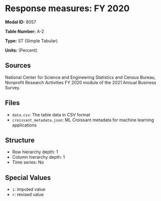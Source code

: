 # Response measures: FY 2020

**Modal ID:** 8057

**Table Number:** A-2

**Type:** ST (Simple Tabular)

**Units:** (Percent)

## Sources

National Center for Science and Engineering Statistics and Census Bureau, Nonprofit Research Activities FY 2020 module of the 2021 Annual Business Survey.

## Files

- `data.csv`: The table data in CSV format
- `croissant_metadata.json`: ML Croissant metadata for machine learning applications

## Structure

- Row hierarchy depth: 1
- Column hierarchy depth: 1
- Time series: No

## Special Values

- `i`: imputed value
- `r`: revised value
